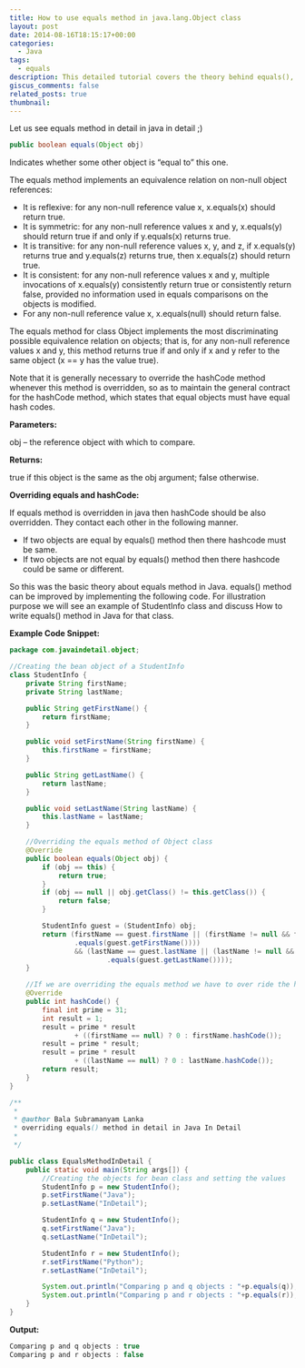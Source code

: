 ```yaml
---
title: How to use equals method in java.lang.Object class
layout: post
date: 2014-08-16T18:15:17+00:00
categories:
  - Java
tags:
  - equals
description: This detailed tutorial covers the theory behind equals(), how it relates to hashCode(), and provides a practical example with code snippets for a deeper understanding of object comparison in Java.
giscus_comments: false
related_posts: true
thumbnail: 
---
```

Let us see equals method in detail in java in detail ;)

```java
public boolean equals(Object obj)
```

Indicates whether some other object is &#8220;equal to&#8221; this one.

The equals method implements an equivalence relation on non-null object references:

  * It is reflexive: for any non-null reference value x, x.equals(x) should return true.
  * It is symmetric: for any non-null reference values x and y, x.equals(y) should return true if and only if y.equals(x) returns true.
  * It is transitive: for any non-null reference values x, y, and z, if x.equals(y) returns true and y.equals(z) returns true, then x.equals(z) should return true.
  * It is consistent: for any non-null reference values x and y, multiple invocations of x.equals(y) consistently return true or consistently return false, provided no information used in equals comparisons on the objects is modified.
  * For any non-null reference value x, x.equals(null) should return false.

The equals method for class Object implements the most discriminating possible equivalence relation on objects; that is, for any non-null reference values x and y, this method returns true if and only if x and y refer to the same object (x == y has the value true).

Note that it is generally necessary to override the hashCode method whenever this method is overridden, so as to maintain the general contract for the hashCode method, which states that equal objects must have equal hash codes.

**Parameters:**

obj &#8211; the reference object with which to compare.

**Returns:**

true if this object is the same as the obj argument; false otherwise.

**Overriding equals and hashCode:**

If equals method is overridden in java then hashCode should be also overridden. They contact each other in the following manner.

  * If two objects are equal by equals() method then there hashcode must be same.
  * If two objects are not equal by equals() method then there hashcode could be same or different.

So this was the basic theory about equals method in Java. equals() method can be improved by implementing the following code. For illustration purpose we will see an example of StudentInfo class and discuss How to write equals() method in Java for that class.

**Example Code Snippet:**

```java
package com.javaindetail.object;

//Creating the bean object of a StudentInfo
class StudentInfo {
	private String firstName;
	private String lastName;

	public String getFirstName() {
		return firstName;
	}

	public void setFirstName(String firstName) {
		this.firstName = firstName;
	}

	public String getLastName() {
		return lastName;
	}

	public void setLastName(String lastName) {
		this.lastName = lastName;
	}

	//Overriding the equals method of Object class
	@Override
	public boolean equals(Object obj) {
		if (obj == this) {
			return true;
		}
		if (obj == null || obj.getClass() != this.getClass()) {
			return false;
		}

		StudentInfo guest = (StudentInfo) obj;
		return (firstName == guest.firstName || (firstName != null && firstName
				.equals(guest.getFirstName())))
				&& (lastName == guest.lastName || (lastName != null && lastName
						.equals(guest.getLastName())));
	}

	//If we are overriding the equals method we have to over ride the hashCode method too
	@Override
	public int hashCode() {
		final int prime = 31;
		int result = 1;
		result = prime * result
				+ ((firstName == null) ? 0 : firstName.hashCode());
		result = prime * result;
		result = prime * result
				+ ((lastName == null) ? 0 : lastName.hashCode());
		return result;
	}
}

/**
 *
 * @author Bala Subramanyam Lanka
 * overriding equals() method in detail in Java In Detail
 *
 */

public class EqualsMethodInDetail {
	public static void main(String args[]) {
		//Creating the objects for bean class and setting the values
		StudentInfo p = new StudentInfo();
		p.setFirstName("Java");
		p.setLastName("InDetail");

		StudentInfo q = new StudentInfo();
		q.setFirstName("Java");
		q.setLastName("InDetail");

		StudentInfo r = new StudentInfo();
		r.setFirstName("Python");
		r.setLastName("InDetail");

		System.out.println("Comparing p and q objects : "+p.equals(q));
		System.out.println("Comparing p and r objects : "+p.equals(r));
	}
}
```

**Output:**

```java
Comparing p and q objects : true
Comparing p and r objects : false
```